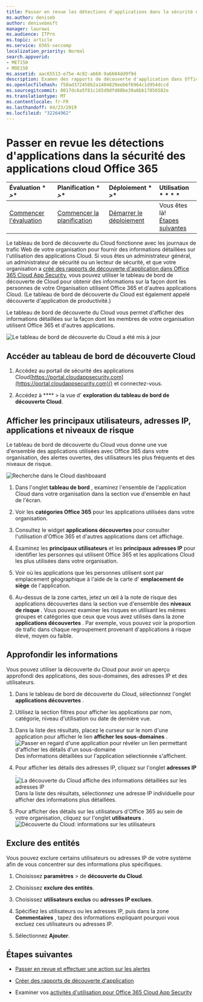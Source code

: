 ```yaml
---
title: Passer en revue les détections d'applications dans la sécurité des applications cloud Office 365
ms.author: deniseb
author: denisebmsft
manager: laurawi
ms.audience: ITPro
ms.topic: article
ms.service: O365-seccomp
localization_priority: Normal
search.appverid:
- MET150
- MOE150
ms.assetid: aac65513-e75e-4c82-a668-9a6604dd9f9d
description: Examen des rapports de découverte d'application dans Office 365 Cloud App Security peut vous aider à en savoir plus sur la façon dont les employés de votre organisation utilisent des applications Cloud. Une fois que vous avez créé des rapports de découverte d'application à l'aide de fichiers journaux de vos pare-feu et de vos proxys, examinez les résultats dans le tableau de bord de découverte d'application.
ms.openlocfilehash: f50ad372450b2a1404829eeb6f6964c1d954dccd
ms.sourcegitcommit: 0017dc6a5f81c165d9dfd88be39a6bb17856582e
ms.translationtype: MT
ms.contentlocale: fr-FR
ms.lasthandoff: 04/23/2019
ms.locfileid: "32264962"
---
```

# <a name="review-app-discovery-findings-in-office-365-cloud-app-security"></a>Passer en revue les détections d'applications dans la sécurité des applications cloud Office 365
  
|Évaluation * *\>**|Planification * *\>**|Déploiement * *\>**|Utilisation * * * *|
|:-----|:-----|:-----|:-----|
|[Commencer l'évaluation](office-365-cas-overview.md) <br/> |[Commencer la planification](get-ready-for-office-365-cas.md) <br/> |[Démarrer le déploiement](turn-on-office-365-cas.md) <br/> |Vous êtes là!  <br/> [Étapes suivantes](#next-steps) <br/> |
   
Le tableau de bord de découverte du Cloud fonctionne avec les journaux de trafic Web de votre organisation pour fournir des informations détaillées sur l'utilisation des applications Cloud. Si vous êtes un administrateur général, un administrateur de sécurité ou un lecteur de sécurité, et que votre organisation a [créé des rapports de découverte d'application dans Office 365 Cloud App Security](create-app-discovery-reports-in-ocas.md), vous pouvez utiliser le tableau de bord de découverte de Cloud pour obtenir des informations sur la façon dont les personnes de votre Organisation utilisent Office 365 et d'autres applications Cloud. (Le tableau de bord de découverte du Cloud est également appelé découverte d'application de productivité.)
  
 Le tableau de bord de découverte du Cloud vous permet d'afficher des informations détaillées sur la façon dont les membres de votre organisation utilisent Office 365 et d'autres applications. 
  
![Le tableau de bord de découverte du Cloud a été mis à jour](media/12712681-c0b3-4cb3-b7fd-2cf2ad4e825f.png)
     
## <a name="go-to-the-cloud-discovery-dashboard"></a>Accéder au tableau de bord de découverte Cloud

1. Accédez au portail de sécurité des applications Cloud[https://portal.cloudappsecurity.com](https://portal.cloudappsecurity.com)() et connectez-vous.
    
2. Accédez à **** \> la vue d' **exploration du tableau de bord de découverte Cloud**.
    
## <a name="see-your-top-users-ip-addresses-apps-and-risk-levels"></a>Afficher les principaux utilisateurs, adresses IP, applications et niveaux de risque

Le tableau de bord de découverte du Cloud vous donne une vue d'ensemble des applications utilisées avec Office 365 dans votre organisation, des alertes ouvertes, des utilisateurs les plus fréquents et des niveaux de risque.
  
![Recherche dans le Cloud dashboaard](media/06696946-fbdf-4781-b5b8-2ac074fcb2a1.png)
  
1. Dans l'onglet **tableau de bord** , examinez l'ensemble de l'application Cloud dans votre organisation dans la section vue d'ensemble en haut de l'écran. 
    
2. Voir les **catégories Office 365** pour les applications utilisées dans votre organisation. 
    
3. Consultez le widget **applications découvertes** pour consulter l'utilisation d'Office 365 et d'autres applications dans cet affichage. 
    
4. Examinez les **principaux utilisateurs** et les **principaux adresses IP** pour identifier les personnes qui utilisent Office 365 et les applications Cloud les plus utilisées dans votre organisation. 
    
5. Voir où les applications que les personnes utilisent sont par emplacement géographique à l'aide de la carte d' **emplacement de siège** de l'application. 
    
6. Au-dessus de la zone cartes, jetez un œil à la note de risque des applications découvertes dans la section vue d'ensemble des **niveaux de risque** . Vous pouvez examiner les risques en utilisant les mêmes groupes et catégories que ceux que vous avez utilisés dans la zone **applications découvertes** . Par exemple, vous pouvez voir la proportion de trafic dans chaque regroupement provenant d'applications à risque élevé, moyen ou faible. 
    
## <a name="dive-deeper-into-the-information"></a>Approfondir les informations

Vous pouvez utiliser la découverte du Cloud pour avoir un aperçu approfondi des applications, des sous-domaines, des adresses IP et des utilisateurs.
  
1. Dans le tableau de bord de découverte du Cloud, sélectionnez l'onglet **applications découvertes** . 
    
2. Utilisez la section filtres pour afficher les applications par nom, catégorie, niveau d'utilisation ou date de dernière vue.
    
3. Dans la liste des résultats, placez le curseur sur le nom d'une application pour afficher le lien **afficher les sous-domaines** .<br/> ![Passer en regard d'une application pour révéler un lien permettant d'afficher les détails d'un sous-domaine](media/4a212215-8a2c-46fd-9ef9-89e4064658a6.png)<br/>Des informations détaillées sur l'application sélectionnée s'affichent.
    
4. Pour afficher les détails des adresses IP, cliquez sur l'onglet **adresses IP** .<br/>![La découverte du Cloud affiche des informations détaillées sur les adresses IP](media/0c742bf6-da9e-4d22-8656-a27a5007d5d5.png)<br/>Dans la liste des résultats, sélectionnez une adresse IP individuelle pour afficher des informations plus détaillées.
    
5. Pour afficher des détails sur les utilisateurs d'Office 365 au sein de votre organisation, cliquez sur l'onglet **utilisateurs** .<br/>![Découverte du Cloud: informations sur les utilisateurs](media/2d9c2d85-01e6-4057-8020-d9a68f26bbac.png)
  
## <a name="exclude-entities"></a>Exclure des entités

Vous pouvez exclure certains utilisateurs ou adresses IP de votre système afin de vous concentrer sur des informations plus spécifiques.
  
1. Choisissez **paramètres** \> de **découverte du Cloud**.
    
2. Choisissez **exclure des entités**.
    
3. Choisissez **utilisateurs exclus** ou **adresses IP exclues**.
    
4. Spécifiez les utilisateurs ou les adresses IP, puis dans la zone **Commentaires** , tapez des informations expliquant pourquoi vous excluez ces utilisateurs ou adresses IP. 
    
5. Sélectionnez **Ajouter**.
    
## <a name="next-steps"></a>Étapes suivantes

- [Passer en revue et effectuer une action sur les alertes](review-office-365-cas-alerts.md)
    
- [Créer des rapports de découverte d'application](create-app-discovery-reports-in-ocas.md)
    
- Examiner vos [activités d'utilisation pour Office 365 Cloud App Security](utilization-activities-for-ocas.md)
    

